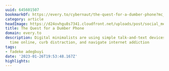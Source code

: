 ```yaml
---
uuid: 645601507
bookmarkOf: https://every.to/cybernaut/the-quest-for-a-dumber-phone?mc_cid=0db65fa9e9
category: article
headImage: https://d24ovhgu8s7341.cloudfront.net/uploads/post/social_media_image/2434/Dumbphone.jpg
title: The Quest for a Dumber Phone
domain: every.to
description: Digital minimalists are using simple talk-and-text devices to spend less
  time online, curb distraction, and navigate internet addiction
tags:
- fadeke adegbuyi
date: '2023-01-26T19:53:48.167Z'
highlights: 
---
```



